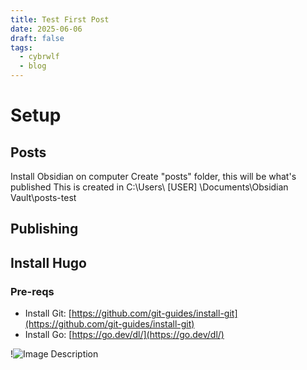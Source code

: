 ```yaml
---
title: Test First Post
date: 2025-06-06
draft: false
tags:
  - cybrwlf
  - blog
---
```


# Setup

## Posts
Install Obsidian on computer
Create "posts" folder, this will be what's published
This is created in C:\Users\ [USER] \Documents\Obsidian Vault\posts-test


## Publishing
## Install Hugo
### Pre-reqs

- Install Git: [https://github.com/git-guides/install-git](https://github.com/git-guides/install-git)
- Install Go: [https://go.dev/dl/](https://go.dev/dl/)

!![Image Description](/images/20240103Capture2.jpg)